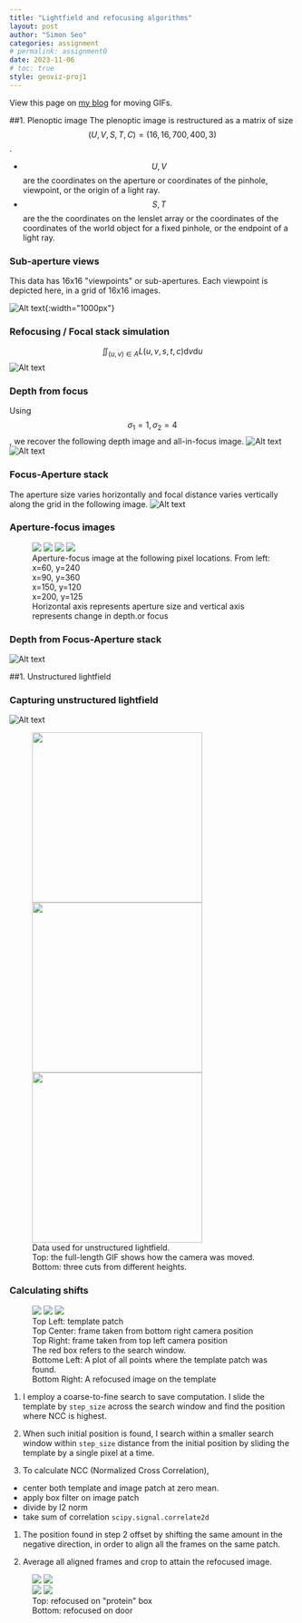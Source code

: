```yaml
---
title: "Lightfield and refocusing algorithms"
layout: post
author: "Simon Seo"
categories: assignment
# permalink: assignment0
date: 2023-11-06
# toc: true
style: geoviz-proj1
---
```


<!-- View this page on [my blog]({{ site.base_url }}/lightfield) for moving GIFs. -->
View this page on [my blog](https://simonseo.blog/lightfield) for moving GIFs.

##1. Plenoptic image
The plenoptic image is restructured as a matrix of size $$(U, V, S, T, C) = (16, 16, 700, 400, 3)$$.
- $$U, V$$ are the coordinates on the aperture or coordinates of the pinhole, viewpoint, or the origin of a light ray.
- $$S, T$$ are the the coordinates on the lenslet array or the coordinates of the coordinates of the world object for a fixed pinhole, or the endpoint of a light ray. 

### Sub-aperture views
This data has 16x16 "viewpoints" or sub-apertures. Each viewpoint is depicted here, in a grid of 16x16 images.

![Alt text](data/sub_aperture.png){:width="1000px"}

### Refocusing / Focal stack simulation

<!-- \[ \int_{a}^{b} x^2 \,dx \] -->
$$\iint_{(u,v) \in A} L(u, v, s, t, c) \text{d}v \text{d}u$$
![Alt text](data/focal_stack.gif)

### Depth from focus
Using $$\sigma_1=1, \sigma_2=4$$, we recover the following depth image and all-in-focus image.
![Alt text](data/depth_map_sigma1=1_sigma2=4.png)
![Alt text](data/all_in_focus_sigma1=0.5_sigma2=0.5.png)

### Focus-Aperture stack

The aperture size varies horizontally and focal distance varies vertically along the grid in the following image.
![Alt text](data/stacked.png)

### Aperture-focus images
<figure>
    <img src="data/x=60_y=240.png" />
    <img src="data/x=90_y=360.png" />
    <img src="data/x=150_y=120.png" />
    <img src="data/x=200_y=125.png" />
    <figcaption>
Aperture-focus image at the following pixel locations. From left: <br>
x=60, y=240 <br>
x=90, y=360 <br>
x=150, y=120 <br>
x=200, y=125 <br>
Horizontal axis represents aperture size and vertical axis represents change in depth.or focus
    </figcaption>
</figure>

### Depth from Focus-Aperture stack
![Alt text](data/depth_confocal.png)


##1. Unstructured lightfield

### Capturing unstructured lightfield
![Alt text](data/20231106_171015.gif)
<figure>
<img src='data/1.gif' width="300"/> 
<img src='data/3.gif' width="300"/> 
<img src='data/5.gif' width="300"/>
    <figcaption>
        Data used for unstructured lightfield. <br>
        Top: the full-length GIF shows how the camera was moved.<br>
        Bottom: three cuts from different heights.
    </figcaption>
</figure>

### Calculating shifts

<figure>
<img src="data/image.png" />
<img src="data/image-1.png" />
<img src="data/image-2.png" />
<img alt="" src="data/listerine_shifts.png" />
<img alt="" src="data/listerine_refocused.png" />
<figcaption>
Top Left: template patch<br>
Top Center: frame taken from bottom right camera position <br> 
Top Right: frame taken from top left camera position <br>
The red box refers to the search window. <br>
Bottome Left: A plot of all points where the template patch was found.<br>
Bottom Right: A refocused image on the template<br>
</figcaption>
</figure>

1. I employ a coarse-to-fine search to save computation. I slide the template by `step_size` across the search window and find the position where NCC is highest.

1. When such initial position is found, I search within a smaller search window within `step_size` distance from the initial position by sliding the template by a single pixel at a time.

1. To calculate NCC (Normalized Cross Correlation), 
- center both template and image patch at zero mean.
- apply box filter on image patch
- divide by l2 norm
- take sum of correlation `scipy.signal.correlate2d`

1. The position found in step 2 offset by shifting the same amount in the negative direction, in order to align all the frames on the same patch.

1. Average all aligned frames and crop to attain the refocused image.



<figure>
<img src="data/protein_shifts.png" />
<img src="data/protein_refocused.png" />
<br>
<img src="data/bike_shifts.png" />
<img src="data/bike_refocused.png" />
    <figcaption>
    Top: refocused on "protein" box <br>
    Bottom: refocused on door
    </figcaption>
</figure>

<!-- MathJax library for rendering LaTeX -->
<!-- example usage: $$$\tilde{\theta}$$$  -->
<script src="https://polyfill.io/v3/polyfill.min.js?features=es6"></script>
<script id="MathJax-script" async src="https://cdn.jsdelivr.net/npm/mathjax@3/es5/tex-mml-chtml.js"></script>
